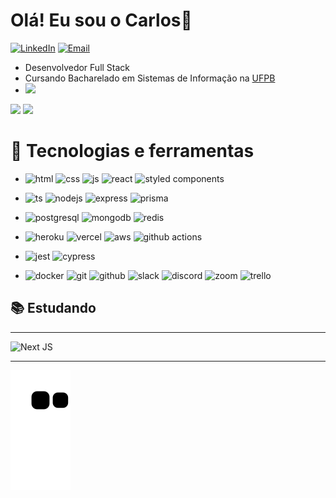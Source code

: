 # <b>Olá! Eu sou o Carlos</b>👋

[![LinkedIn][linkedin-shield]][linkedin-url]
[![Email][email-shield]][email-url]

<!-- MARKDOWN LINKS & IMAGES -->

[linkedin-shield]: https://img.shields.io/badge/linkedin-%230077B5.svg?style=for-the-badge&logo=linkedin&logoColor=white
[linkedin-url]: https://www.linkedin.com/in/carlos-gabriel-albuquerque-dos-santos/
[email-shield]: https://img.shields.io/badge/Email-DB4A39?style=for-the-badge&logo=gmail&logoColor=white
[email-url]: mailto:dev.carlos.albuquerque@gmail.com


- Desenvolvedor Full Stack
- Cursando Bacharelado em Sistemas de Informação na <a href="http://www.ccae.ufpb.br/si">UFPB</a>
- <img src="https://wakatime.com/badge/user/189b46e9-760b-48df-ba64-dec3f4c93ebb.svg">

<div>
  <img height-"180cm" src="https://github-readme-stats.vercel.app/api?username=carlos-allbuquerque&show_icons=true&count_private=true&theme=blue-green&include_all_commits=true&count_private=true"/>
  
  <img height="195em" src="https://github-readme-stats.vercel.app/api/top-langs/?username=carlos-allbuquerque&layout=compact&langs_count=16&theme=blue-green" style="max-width: 100%;"/>
</div>


# 🧰 <b>Tecnologias e ferramentas</b>

<div>

 - <div style="display: inline_block">
    <img alt="html" src="https://img.shields.io/badge/html5-%23E34F26.svg?style=for-the-badge&logo=html5&logoColor=white" />
    <img alt="css" src="https://img.shields.io/badge/css3-%231572B6.svg?style=for-the-badge&logo=css3&logoColor=white" />
    <img alt="js" src="https://img.shields.io/badge/JavaScript-F7DF1E?style=for-the-badge&logo=javascript&logoColor=black" />
    <img alt="react" src="https://img.shields.io/badge/react-%2320232a.svg?style=for-the-badge&logo=react&logoColor=%2361DAFB" />
    <img alt="styled components" src="https://img.shields.io/badge/styled--components-DB7093?style=for-the-badge&logo=styled-components&logoColor=white" />
  </div>
  
  - <div style="display: inline_block">
    <img alt="ts" src="https://img.shields.io/badge/TypeScript-007ACC?style=for-the-badge&logo=typescript&logoColor=white" />
    <img alt="nodejs" src="https://img.shields.io/badge/Node.js-43853D?style=for-the-badge&logo=node.js&logoColor=white" />
    <img alt="express" src="https://img.shields.io/badge/express.js-%23404d59.svg?style=for-the-badge&logo=express&logoColor=%2361DAFB" />
    <img alt="prisma" src="https://img.shields.io/badge/Prisma-3982CE?style=for-the-badge&logo=Prisma&logoColor=white">
  </div>
  
  - <div style="display: inline_block background-color: white">
    <img alt="postgresql" src="https://img.shields.io/badge/postgres-%23316192.svg?style=for-the-badge&logo=postgresql&logoColor=white" />
    <img alt="mongodb" src="https://img.shields.io/badge/MongoDB-%234ea94b.svg?style=for-the-badge&logo=mongodb&logoColor=white" />
    <img alt="redis" src="https://img.shields.io/badge/redis-%23DD0031.svg?style=for-the-badge&logo=redis&logoColor=white" />
  </div>
  
  - <div style="display: inline_block background-color: white">
    <img alt="heroku" src="https://img.shields.io/badge/heroku-%23430098.svg?style=for-the-badge&logo=heroku&logoColor=white" />
    <img alt="vercel" src="https://img.shields.io/badge/vercel-%23000000.svg?style=for-the-badge&logo=vercel&logoColor=white" />
    <img alt="aws" src="https://img.shields.io/badge/Amazon_AWS-232F3E?style=for-the-badge&logo=amazon-aws&logoColor=white" />
    <img alt="github actions" src="https://img.shields.io/badge/github%20actions-%232671E5.svg?style=for-the-badge&logo=githubactions&logoColor=white" />
  </div>
  
  - <div style="display: inline_block background-color: white">
    <img alt="jest" src="https://img.shields.io/badge/-jest-%23C21325?style=for-the-badge&logo=jest&logoColor=white" />
    <img alt="cypress" src="https://img.shields.io/badge/-cypress-%23E5E5E5?style=for-the-badge&logo=cypress&logoColor=058a5e" />
  </div>
  
  - <div style="display: inline_block background-color: white">
    <img alt="docker" src="https://img.shields.io/badge/docker-%230db7ed.svg?style=for-the-badge&logo=docker&logoColor=white" />
    <img alt="git" src="https://img.shields.io/badge/git-%23F05033.svg?style=for-the-badge&logo=git&logoColor=white" />
    <img alt="github" src="https://img.shields.io/badge/github-%23121011.svg?style=for-the-badge&logo=github&logoColor=white" />
    <img alt="slack" src="https://img.shields.io/badge/Slack-4A154B?style=for-the-badge&logo=slack&logoColor=white" />
    <img alt="discord" src="https://img.shields.io/badge/Discord-%235865F2.svg?style=for-the-badge&logo=discord&logoColor=white" />
    <img alt="zoom" src="https://img.shields.io/badge/Zoom-2D8CFF?style=for-the-badge&logo=zoom&logoColor=white" />
    <img alt="trello" src="https://img.shields.io/badge/Trello-%23026AA7.svg?style=for-the-badge&logo=Trello&logoColor=white" />
  </div>
 </div>

 ## <b>📚 Estudando</b>
 ***

![Next JS](https://img.shields.io/badge/Next-black?style=for-the-badge&logo=next.js&logoColor=white)

***

![Snake animation](https://github.com/carlos-allbuquerque/carlos-allbuquerque/blob/output/github-contribution-grid-snake.svg)

